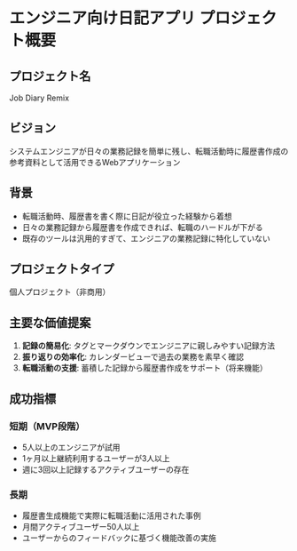 # エンジニア向け日記アプリ プロジェクト概要

## プロジェクト名

Job Diary Remix

## ビジョン

システムエンジニアが日々の業務記録を簡単に残し、転職活動時に履歴書作成の参考資料として活用できるWebアプリケーション

## 背景

- 転職活動時、履歴書を書く際に日記が役立った経験から着想
- 日々の業務記録から履歴書を作成できれば、転職のハードルが下がる
- 既存のツールは汎用的すぎて、エンジニアの業務記録に特化していない

## プロジェクトタイプ

個人プロジェクト（非商用）

## 主要な価値提案

1. **記録の簡易化**: タグとマークダウンでエンジニアに親しみやすい記録方法
2. **振り返りの効率化**: カレンダービューで過去の業務を素早く確認
3. **転職活動の支援**: 蓄積した記録から履歴書作成をサポート（将来機能）

## 成功指標

### 短期（MVP段階）

- 5人以上のエンジニアが試用
- 1ヶ月以上継続利用するユーザーが3人以上
- 週に3回以上記録するアクティブユーザーの存在

### 長期

- 履歴書生成機能で実際に転職活動に活用された事例
- 月間アクティブユーザー50人以上
- ユーザーからのフィードバックに基づく機能改善の実施
